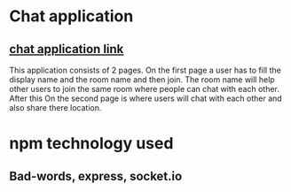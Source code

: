 # Chat application

## [chat application link](https://chat-app-swapnil.herokuapp.com/)

This application consists of 2 pages. On the first page a user has to fill the display name and the room name and then join. The room name will help other users to join the same room where people can chat with each other. After this 
On the second page is where users will chat with each other and also share there location.

# npm technology used
## Bad-words, express, socket.io

